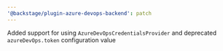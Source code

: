 ```yaml
---
'@backstage/plugin-azure-devops-backend': patch
---
```


Added support for using `AzureDevOpsCredentialsProvider` and deprecated `azureDevOps.token` configuration value
